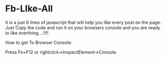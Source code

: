# Fb-LIke-All
It is a just 6 lines of javascript that will help you like every post on the page.
Just Copy the code and run it on your browsers console and you are ready to like everthing....!!!!

How to get To Browser Console:


Press Fn+F12 or rightclick->InspectElement->Console.
